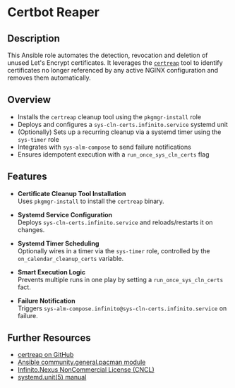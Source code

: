 # Certbot Reaper

## Description

This Ansible role automates the detection, revocation and deletion of unused Let's Encrypt certificates. It leverages the [`certreap`](https://github.com/kevinveenbirkenbach/certreap) tool to identify certificates no longer referenced by any active NGINX configuration and removes them automatically.

## Overview

- Installs the `certreap` cleanup tool using the `pkgmgr-install` role
- Deploys and configures a `sys-cln-certs.infinito.service` systemd unit
- (Optionally) Sets up a recurring cleanup via a systemd timer using the `sys-timer` role
- Integrates with `sys-alm-compose` to send failure notifications
- Ensures idempotent execution with a `run_once_sys_cln_certs` flag

## Features

- **Certificate Cleanup Tool Installation**  
  Uses `pkgmgr-install` to install the `certreap` binary.

- **Systemd Service Configuration**  
  Deploys `sys-cln-certs.infinito.service` and reloads/restarts it on changes.

- **Systemd Timer Scheduling**  
  Optionally wires in a timer via the `sys-timer` role, controlled by the `on_calendar_cleanup_certs` variable.

- **Smart Execution Logic**  
  Prevents multiple runs in one play by setting a `run_once_sys_cln_certs` fact.

- **Failure Notification**  
  Triggers `sys-alm-compose.infinito@sys-cln-certs.infinito.service` on failure.

## Further Resources

- [certreap on GitHub](https://github.com/kevinveenbirkenbach/certreap)  
- [Ansible community.general.pacman module](https://docs.ansible.com/ansible/latest/collections/community/general/pacman_module.html)  
- [Infinito.Nexus NonCommercial License (CNCL)](https://s.veen.world/cncl)  
- [systemd.unit(5) manual](https://www.freedesktop.org/software/systemd/man/systemd.unit.html)  
